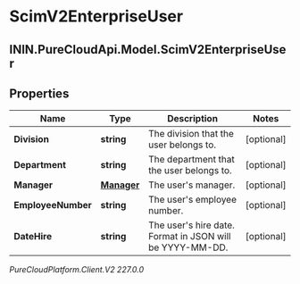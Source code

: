 # ScimV2EnterpriseUser

## ININ.PureCloudApi.Model.ScimV2EnterpriseUser

## Properties

|Name | Type | Description | Notes|
|------------ | ------------- | ------------- | -------------|
| **Division** | **string** | The division that the user belongs to. | [optional] |
| **Department** | **string** | The department that the user belongs to. | [optional] |
| **Manager** | [**Manager**](Manager) | The user&#39;s manager. | [optional] |
| **EmployeeNumber** | **string** | The user&#39;s employee number. | [optional] |
| **DateHire** | **string** | The user&#39;s hire date. Format in JSON will be YYYY-MM-DD. | [optional] |



_PureCloudPlatform.Client.V2 227.0.0_
